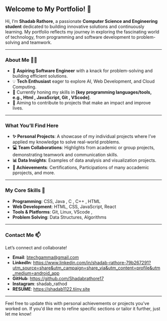 ## **Welcome to My Portfolio! 👋**

Hi, I’m **Shadab Rathore**, a passionate **Computer Science and Engineering student** dedicated to building innovative solutions and continuously learning. My portfolio reflects my journey in exploring the fascinating world of technology, from programming and software development to problem-solving and teamwork.

---

### **About Me** 🧑‍💻
- 🚀 **Aspiring Software Engineer** with a knack for problem-solving and building efficient solutions.
- 💡 **Tech Enthusiast** eager to explore AI, Web Development, and Cloud Computing.
- 🌱 Currently honing my skills in **[key programming languages/tools, e.g., Html , JavaScript, Git , VScode]**.
- 🌟 Aiming to contribute to projects that make an impact and improve lives.

---

### **What You’ll Find Here**
- **✨ Personal Projects**: A showcase of my individual projects where I’ve applied my knowledge to solve real-world problems.
- **💻 Team Collaborations**: Highlights from academic or group projects, demonstrating teamwork and communication skills.
- **📊 Data Insights**: Examples of data analysis and visualization projects.
- **🎯 Achievements**: Certifications, Participations of many accademic pprojects, and more.

---

### **My Core Skills** 🚀
- **Programming**: CSS, Java , C , C++ , HTML 
- **Web Development**: HTML, CSS, JavaScript, React
- **Tools & Platforms**: Git, Linux, VScode , 
- **Problem Solving**: Data Structures, Algorithms

---

### **Contact Me** 📫
Let’s connect and collaborate!  
- **Email**:      btechgamma@gmail.com
- **LinkedIn**:   https://www.linkedin.com/in/shadab-rathore-79b267291?utm_source=share&utm_campaign=share_via&utm_content=profile&utm_medium=android_app
- **GitHub**:     https://github.com/Shadabrathore17
- **Instagram**:  shadab_rathod
- **RESUME**:     https://shadab1122.tiiny.site

---

Feel free to update this with personal achievements or projects you’ve worked on. If you'd like me to refine specific sections or tailor it further, just let me know!

